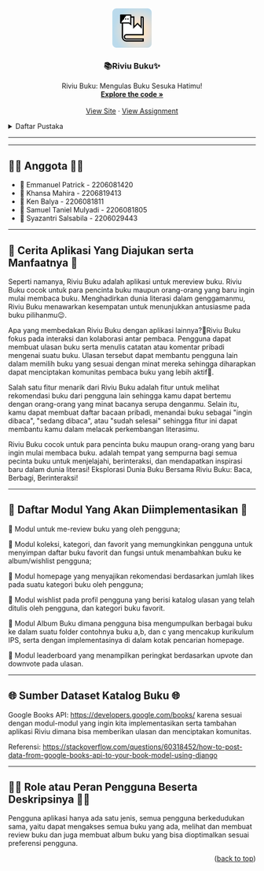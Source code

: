<a name="readme-top"></a>

<br />
<div align="center">
  <a href="http://samuel-taniel-tutorial.pbp.cs.ui.ac.id">
    <img src="https://github.com/Riviu-Buku/riviu-buku/blob/main/logo.png" alt="Logo Riviu Buku" width="80" height="80">
  </a>

  <h3 align="center">📚Riviu Buku✨</h3>

  <p align="center">
    Riviu Buku: Mengulas Buku Sesuka Hatimu!
    <br />
    <a href="https://github.com/Riviu-Buku/riviu-buku"><strong>Explore the code »</strong> </a>
    <br />
    <br />
    <a href="http://samuel-taniel-tutorial.pbp.cs.ui.ac.id">View Site</a>
    ·
    <a href="https://pbp-fasilkom-ui.github.io/ganjil-2024/assignments/group/midterm"> View Assignment </a>
  </p>
</div>

<details>
  <summary>Daftar Pustaka</summary>
  <ol>
    <li>
      <a href="#anggota">🙋‍♀️ Anggota 🙋‍♂️</a>
    </li>
    <li>
      <a href="#cerita">📜 Cerita Aplikasi Yang Diajukan serta Manfaatnya 📜</a>
    </li>
    <li>
      <a href="#daftar-modul">📃 Daftar Modul Yang Akan Diimplementasikan 📃</a>
    </li>
    <li>
      <a href="#dataset">🌐 Sumber Dataset Katalog Buku 🌐</a>
    </li>
    <li>
      <a href="#role">🧑‍🦳 Role atau Peran Pengguna Beserta Deskripsinya 🧑‍🦳</a>
    </li>
  </ol>
</details>

<hr>
<hr>

<a name="anggota"></a>
## 🙋‍♀️ Anggota 🙋‍♂️
- 🐥 Emmanuel Patrick - 2206081420
- 🐥 Khansa Mahira - 2206819413
- 🐥 Ken Balya - 2206081811
- 🐥 Samuel Taniel Mulyadi - 2206081805
- 🐥 Syazantri Salsabila - 2206029443

<hr>
<a name="cerita"></a>

## 📜 Cerita Aplikasi Yang Diajukan serta Manfaatnya 📜
Seperti namanya, Riviu Buku adalah aplikasi untuk mereview buku. Riviu Buku cocok untuk para pencinta buku maupun orang-orang yang baru ingin mulai membaca buku. 
Menghadirkan dunia literasi dalam genggamanmu, Riviu Buku menawarkan kesempatan untuk menunjukkan antusiasme pada buku pilihanmu😉.

Apa yang membedakan Riviu Buku dengan aplikasi lainnya?🤔Riviu Buku fokus pada interaksi dan kolaborasi antar pembaca. Pengguna dapat membuat ulasan buku serta menulis catatan atau komentar pribadi mengenai suatu buku. Ulasan tersebut dapat membantu pengguna lain dalam memilih buku yang sesuai dengan minat mereka sehingga diharapkan dapat menciptakan komunitas pembaca buku yang lebih aktif🤩. 

Salah satu fitur menarik dari Riviu Buku adalah fitur untuk melihat rekomendasi buku dari pengguna lain sehingga kamu dapat bertemu dengan orang-orang yang minat bacanya serupa denganmu. Selain itu, kamu dapat membuat daftar bacaan pribadi, menandai buku sebagai "ingin dibaca", "sedang dibaca", atau "sudah selesai" sehingga fitur ini dapat membantu kamu dalam melacak perkembangan literasimu.

Riviu Buku cocok untuk para pencinta buku maupun orang-orang yang baru ingin mulai membaca buku. 
adalah tempat yang sempurna bagi semua pecinta buku untuk menjelajahi, berinteraksi, dan mendapatkan inspirasi baru dalam dunia literasi! Eksplorasi Dunia Buku Bersama Riviu Buku: Baca, Berbagi, Berinteraksi!

<hr>
<a name="daftar-modul"></a>

## 📃 Daftar Modul Yang Akan Diimplementasikan 📃

<p>📕 Modul untuk me-review buku yang oleh pengguna;</p>
<p>📕 Modul koleksi, kategori, dan favorit yang memungkinkan pengguna untuk menyimpan daftar buku favorit dan fungsi untuk menambahkan buku ke album/wishlist pengguna;</p>
<p>📕 Modul homepage yang menyajikan rekomendasi berdasarkan jumlah likes pada suatu kategori buku oleh pengguna;</p>
<p>📕 Modul wishlist pada profil pengguna yang berisi katalog ulasan yang telah ditulis oleh pengguna, dan kategori buku favorit.</p>
<p>📕 Modul Album Buku dimana pengguna bisa mengumpulkan berbagai buku ke dalam suatu folder contohnya buku a,b, dan c yang mencakup kurikulum IPS, serta dengan implementasinya di dalam kotak pencarian homepage.</p>
<p>📕 Modul leaderboard yang menampilkan peringkat berdasarkan upvote dan downvote pada ulasan.</p>

<p></p>

<hr>
<a name="dataset"></a>

## 🌐 Sumber Dataset Katalog Buku 🌐
Google Books API: https://developers.google.com/books/ karena sesuai dengan modul-modul yang ingin kita implementasikan serta tambahan aplikasi Riviu dimana bisa memberikan ulasan dan menciptakan komunitas.

Referensi: https://stackoverflow.com/questions/60318452/how-to-post-data-from-google-books-api-to-your-book-model-using-django

<hr>
<a name="role"></a>

## 🧑‍🦳 Role atau Peran Pengguna Beserta Deskripsinya 🧑‍🦳
Pengguna aplikasi hanya ada satu jenis, semua pengguna berkedudukan sama, yaitu dapat mengakses semua buku yang ada, melihat dan membuat review buku dan juga membuat album buku yang bisa dioptimalkan sesuai preferensi pengguna.

<p align="right">(<a href="#readme-top">back to top</a>)</p>

